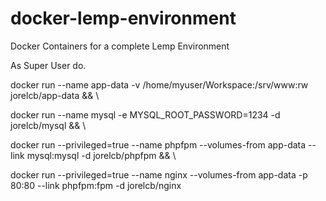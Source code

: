 # docker-lemp-environment
Docker Containers for a complete Lemp Environment

As Super User do.

docker run --name app-data -v /home/myuser/Workspace:/srv/www:rw jorelcb/app-data && \

docker run --name mysql -e MYSQL_ROOT_PASSWORD=1234 -d jorelcb/mysql && \

docker run --privileged=true --name phpfpm --volumes-from app-data --link mysql:mysql -d jorelcb/phpfpm && \

docker run --privileged=true --name nginx --volumes-from app-data -p 80:80 --link phpfpm:fpm -d jorelcb/nginx

